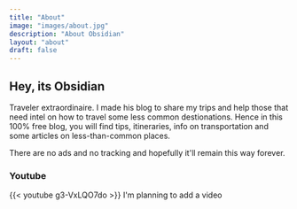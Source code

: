 ```yaml
---
title: "About"
image: "images/about.jpg"
description: "About Obsidian"
layout: "about"
draft: false
---
```


## Hey, its Obsidian

Traveler extraordinaire.
I made his blog to share my trips and help those that need intel on how to travel some less common destionations.
Hence in this 100% free blog, you will find tips, itineraries, info on transportation and some articles on less-than-common places.

There are no ads and no tracking and hopefully it'll remain this way forever.

### Youtube
{{< youtube g3-VxLQO7do >}}
I'm planning to add a video